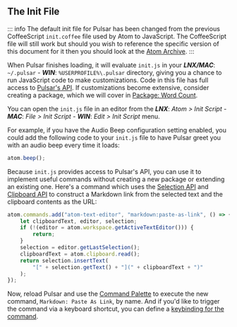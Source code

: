 ## The Init File

::: info
The default init file for Pulsar has been changed from the previous CoffeeScript
`init.coffee` file used by Atom to JavaScript. The CoffeeScript file will still
work but should you wish to reference the specific version of this document
for it then you should look at the [Atom Archive](../../../../atom-archive/hacking-atom/#the-init-file).
:::

When Pulsar finishes loading, it will evaluate `init.js` in your
**_LNX/MAC_**: `~/.pulsar` -
**_WIN_**: `%USERPROFILE%\.pulsar`
directory, giving you a chance to run JavaScript code to make customizations.
Code in this file has full access to [Pulsar's API](https://atom.io/docs/api/latest).<!--TODO: Replace link when we have the API documented-->
If customizations become extensive, consider creating a package, which we will
cover in [Package: Word Count](#package-word-count).

You can open the `init.js` file in an editor from the
**_LNX_**: _Atom > Init Script_ -
**_MAC_**: _File > Init Script_ -
**_WIN_**: _Edit > Init Script_
menu.

For example, if you have the Audio Beep configuration setting enabled, you could
add the following code to your `init.js` file to have Pulsar greet you with an
audio beep every time it loads:

```js
atom.beep();
```

<!--TODO: All API links to be updated when it is documented-->

Because `init.js` provides access to Pulsar's API, you can use it to implement
useful commands without creating a new package or extending an existing one.
Here's a command which uses the [Selection API](https://atom.io/docs/api/latest/Selection)
and [Clipboard API](https://atom.io/docs/api/latest/Clipboard)
to construct a Markdown link from the selected text and the clipboard contents
as the URL:

```js
atom.commands.add("atom-text-editor", "markdown:paste-as-link", () => {
	let clipboardText, editor, selection;
	if (!(editor = atom.workspace.getActiveTextEditor())) {
		return;
	}
	selection = editor.getLastSelection();
	clipboardText = atom.clipboard.read();
	return selection.insertText(
		"[" + selection.getText() + "](" + clipboardText + ")"
	);
});
```

Now, reload Pulsar and use the [Command Palette](../../getting-started#command-palette)
to execute the new command, `Markdown: Paste As Link`, by name. And if you'd
like to trigger the command via a keyboard shortcut, you can define a
[keybinding for the command](../../using-pulsar#customizing-keybindings).
